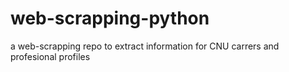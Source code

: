 # web-scrapping-python
a web-scrapping repo to extract information for CNU carrers and profesional profiles
